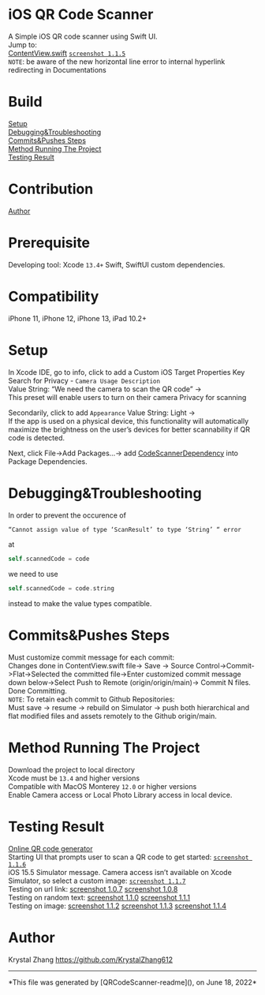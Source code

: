 # iOS QR Code Scanner
A Simple iOS QR code scanner using Swift UI. <br/>
Jump to:<br/>
[ContentView.swift](https://github.com/KrystalZhang612/QRCodeScanner/blob/main/QRCodeScanner/ContentView.swift)         [`screenshot 1.1.5`](https://github.com/KrystalZhang612/QRCodeScanner/blob/main/screenshot1.1.5.png)<br/>
`NOTE`: be aware of the new horizontal line error to internal hyperlink redirecting in Documentations <br/>

# Build
[Setup](https://github.com/KrystalZhang612/QRCodeScanner/blob/main/README.md#setup)<br/>
[Debugging&Troubleshooting](https://github.com/KrystalZhang612/QRCodeScanner/blob/main/README.md#debuggingtroubleshooting)<br/>
[Commits&Pushes Steps](https://github.com/KrystalZhang612/QRCodeScanner/blob/main/README.md#commitspushes-steps)<br/>
[Method Running The Project](https://github.com/KrystalZhang612/QRCodeScanner/blob/main/README.md#method-running-the-project)<br/>
[Testing Result]()
# Contribution
[Author]()
# Prerequisite
Developing tool: Xcode `13.4+` Swift, SwiftUI custom dependencies. 
# Compatibility
iPhone 11, iPhone 12, iPhone 13, iPad 10.2+
# Setup
In Xcode IDE, go to info, click to add a Custom iOS Target Properties Key<br/>
Search for Privacy - `Camera Usage Description` <br/>
Value String: “We need the camera to scan the QR code” -> <br/>
This preset will enable users to turn on their camera Privacy for scanning<br/>

Secondarily, click to add `Appearance`  Value String: Light -><br/>
If the app is used on a physical device, this functionality will automatically maximize the brightness on the user’s devices for better scannability if QR code is detected. <br/>

Next, click File->Add Packages…-> add [CodeScannerDependency](https://github.com/twostraws/CodeScanner) into Package Dependencies.
# Debugging&Troubleshooting
In order to prevent the occurence of 
```swift
“Cannot assign value of type ‘ScanResult’ to type ‘String’ “ error
``` 
at 
```swift 
self.scannedCode = code
```
we need to use 
```swift 
self.scannedCode = code.string 
```
instead to make the value types compatible. <br/>

# Commits&Pushes Steps
Must customize commit message for each commit:<br/>
Changes done in ContentView.swift file-> Save -> Source Control->Commit->Flat->Selected the committed file->Enter customized commit message down below->Select Push to Remote (origin/origin/main)-> Commit N files. Done Committing. <br/>
`NOTE`: To retain each commit to Github Repositories: <br/>
Must save -> resume -> rebuild on Simulator -> push both hierarchical and flat modified files and assets remotely to the Github origin/main.
# Method Running The Project
Download the project to local directory<br/>
Xcode must be `13.4` and higher versions<br/>
Compatible with MacOS Monterey `12.0` or higher versions<br/>
Enable Camera access or Local Photo Library access in local device. 
# Testing Result
[Online QR code generator](https://me-qr.com)<br/>
Starting UI that prompts user to scan a QR code to get started: [`screenshot 1.1.6`](https://github.com/KrystalZhang612/QRCodeScanner/blob/main/screenshot1.1.6.png)<br/>
iOS 15.5 Simulator message. Camera access isn’t available on Xcode Simulator, so select a custom image: [`screenshot 1.1.7`](https://github.com/KrystalZhang612/QRCodeScanner/blob/main/screenshot1.1.7.png)<br/>
Testing on url link: [screenshot 1.0.7](https://github.com/KrystalZhang612/QRCodeScanner/blob/main/screenshot1.0.7.png)   [screenshot 1.0.8](https://github.com/KrystalZhang612/QRCodeScanner/blob/main/screenshot1.0.8.png)<br/>
Testing on random text:  [screenshot 1.1.0](https://github.com/KrystalZhang612/QRCodeScanner/blob/main/screenshot1.1.0.png)      [screenshot 1.1.1](https://github.com/KrystalZhang612/QRCodeScanner/blob/main/screenshot1.1.1.png)<br/>
Testing on image: [screenshot 1.1.2](https://github.com/KrystalZhang612/QRCodeScanner/blob/main/screenshot1.1.2.png)    [screenshot 1.1.3](https://github.com/KrystalZhang612/QRCodeScanner/blob/main/screenshot1.1.3.png)        [screenshot 1.1.4](https://github.com/KrystalZhang612/QRCodeScanner/blob/main/screenshot1.1.4.png)<br/>
# Author
Krystal Zhang 
https://github.com/KrystalZhang612
<hr>
*This file was generated by [QRCodeScanner-readme](), on June 18, 2022*
